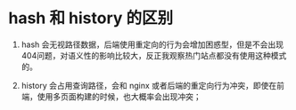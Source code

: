 # hash 和 history 的区别
1. hash 会无视路径数据，后端使用重定向的行为会增加困惑型，但是不会出现404问题，对语义性的影响比较大，反正我观察热门站点都没有使用这种模式的。

2. history 会占用查询路径，会和 nginx 或者后端的重定向行为冲突，即使在前端，使用多页面构建的时候，也大概率会出现冲突；